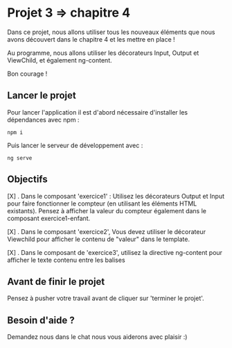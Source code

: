 # Projet 3 => chapitre 4

Dans ce projet, nous allons utiliser tous les nouveaux éléments que nous avons découvert dans le chapitre 4 et les mettre en place !

Au programme, nous allons utiliser les décorateurs Input, Output et ViewChild, et également ng-content.

Bon courage !

## Lancer le projet

Pour lancer l'application il est d'abord nécessaire d'installer les dépendances avec npm :

`npm i`

Puis lancer le serveur de développement avec :

`ng serve`

## Objectifs

[X] . Dans le composant 'exercice1' : Utilisez les décorateurs Output et Input pour faire fonctionner le compteur (en utilisant les éléments HTML existants). Pensez à afficher la valeur du compteur également dans le composant exercice1-enfant.

[X] . Dans le composant 'exercice2', Vous devez utiliser le décorateur Viewchild pour afficher le contenu de "valeur" dans le template.

[X] . Dans le composant de 'exercice3', utilisez la directive ng-content pour afficher le texte contenu entre les balises <app-exercice3-enfant></app-exercice3-enfant>

## Avant de finir le projet

Pensez à pusher votre travail avant de cliquer sur 'terminer le projet'.

## Besoin d'aide ?

Demandez nous dans le chat nous vous aiderons avec plaisir :)
